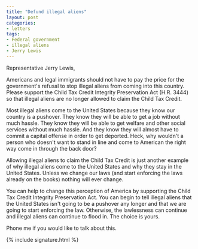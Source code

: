 ```yaml
---
title: "Defund illegal aliens"
layout: post
categories:
- letters
tags:
- Federal government
- illegal aliens
- Jerry Lewis
---
```


Representative Jerry Lewis,

Americans and legal immigrants should not have to pay the price for the government's refusal to stop illegal aliens from coming into this country. Please support the Child Tax Credit Integrity Preservation Act (H.R. 3444) so that illegal aliens are no longer allowed to claim the Child Tax Credit.

Most illegal aliens come to the United States because they know our country is a pushover. They know they will be able to get a job without much hassle. They know they will be able to get welfare and other social services without much hassle. And they know they will almost have to commit a capital offense in order to get deported. Heck, why wouldn't a person who doesn't want to stand in line and come to American the right way come in through the back door?

Allowing illegal aliens to claim the Child Tax Credit is just another example of why illegal aliens come to the United States and why they stay in the United States. Unless we change our laws (and start enforcing the laws already on the books) nothing will ever change.

You can help to change this perception of America by supporting the Child Tax Credit Integrity Preservation Act. You can begin to tell illegal aliens that the United States isn't going to be a pushover any longer and that we are going to start enforcing the law. Otherwise, the lawlessness can continue and illegal aliens can continue to flood in. The choice is yours.

Phone me if you would like to talk about this.

{% include signature.html %}
